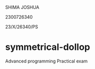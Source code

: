 SHIMA JOSHUA 

2300726340

23/X/26340/PS


# symmetrical-dollop
Advanced programming Practical exam
